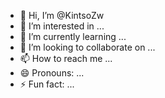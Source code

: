 - 👋 Hi, I’m @KintsoZw
- 👀 I’m interested in ...
- 🌱 I’m currently learning ...
- 💞️ I’m looking to collaborate on ...
- 📫 How to reach me ...
- 😄 Pronouns: ...
- ⚡ Fun fact: ...

<!---
KintsoZw/KintsoZw is a ✨ special ✨ repository because its `README.md` (this file) appears on your GitHub profile.
You can click the Preview link to take a look at your changes.
--->
